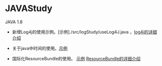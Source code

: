 # JAVAStudy
JAVA 1.8

* 新增Log4j的使用示例。[示例]./src/logStudy/useLog4J.java ，[log4j的详细介绍](http://blog.51cto.com/ggwhsd/2340510)

* 关于java中时间的使用。[示例](./src/baseAPI/useDate.java)   

* 国际化ResourceBundle的使用。 [示例](./src/baseAPI/useResourceBundle.java)   [ResourceBundle的详细介绍](http://blog.51cto.com/ggwhsd/2340539)



